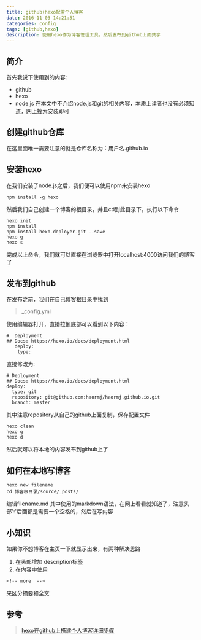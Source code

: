 ```yaml
---
title: github+hexo配置个人博客
date: 2016-11-03 14:21:51
categories: config
tags: [github,hexo]
description: 使用hexo作为博客管理工具，然后发布到github上面共享
---
```


## 简介
首先我说下使用到的内容:
- github
- hexo
- node.js
在本文中不介绍node.js和git的相关内容，本质上读者也没有必须知道，网上搜索安装即可
## 创建github仓库
在这里面唯一需要注意的就是仓库名称为：用户名.github.io
## 安装hexo
在我们安装了node.js之后，我们便可以使用npm来安装hexo
```code
npm install -g hexo
```
然后我们自己创建一个博客的根目录，并且cd到此目录下，执行以下命令
```code
hexo init
npm install
npm install hexo-deployer-git --save
hexo g
hexo s
```
完成以上命令，我们就可以直接在浏览器中打开localhost:4000访问我们的博客了
## 发布到github
在发布之前，我们在自己博客根目录中找到

> _config.yml

使用编辑器打开，直接拉倒底部可以看到以下内容：

```code
#  Deployment
## Docs: https://hexo.io/docs/deployment.html
   deploy:
    type:
```
直接修改为:
```code
# Deployment
## Docs: https://hexo.io/docs/deployment.html
deploy:
  type: git
  repository: git@github.com:haormj/haormj.github.io.git
  branch: master
```
其中注意repository从自己的github上面复制，保存配置文件

```code
hexo clean
hexo g
hexo d
```

然后就可以将本地的内容发布到github上了
## 如何在本地写博客
```code
hexo new filename
cd 博客根目录/source/_posts/
```
编辑filename.md
其中使用的markdown语法，在网上看看就知道了，注意头部':'后面都是需要一个空格的，然后在写内容
## 小知识
如果你不想博客在主页一下就显示出来，有两种解决思路
1. 在头部增加 description标签
2. 在内容中使用
```code
<!-- more  -->
```
来区分摘要和全文
## 参考
> [hexo在github上搭建个人博客详细步骤](http://blog.csdn.net/qq_15807167/article/details/51601234)
